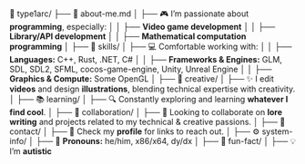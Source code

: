📂 type1arc/
 ├── 📄 about-me.md
 │    ├── 🎮 I’m passionate about **programming**, especially:
 │    │    ├── **Video game development**
 │    │    ├── **Library/API development**
 │    │    ├── **Mathematical computation programming**
 │
 ├── 📁 skills/
 │    ├── 💻 Comfortable working with:
 │    │    ├── **Languages:** C++, Rust, .NET, C#
 │    │    ├── **Frameworks & Engines:** GLM, SDL, SDL2, SFML, cocos-game-engine, Unity, Unreal Engine
 │    │    ├── **Graphics & Compute:** Some OpenGL
 │
 ├── 🎨 creative/
 │    ├── ✨ I edit **videos** and design **illustrations**, blending technical expertise with creativity.
 │
 ├── 📚 learning/
 │    ├── 🔍 Constantly exploring and learning **whatever I find cool**.
 │
 ├── 📝 collaboration/
 │    ├── 🤝 Looking to collaborate on **lore writing** and projects related to my technical & creative passions.
 │
 ├── 📢 contact/
 │    ├── 🔗 Check my **profile** for links to reach out.
 │
 ├── ⚙️ system-info/
 │    ├── 🔧 **Pronouns:** he/him, x86/x64, dy/dx
 │
 ├── 🌟 fun-fact/
 │    ├── 💡 I’m **autistic**
